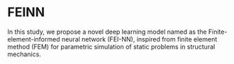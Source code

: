 # FEINN
In this study, we propose a novel deep learning model named as the Finite-element-informed neural network (FEI-NN), inspired from finite element method (FEM) for parametric simulation of static problems in structural mechanics.
